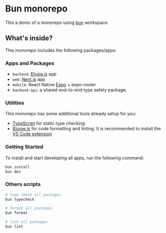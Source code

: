 # Bun monorepo

This a demo of a monorepo using [bun](https://bun.sh/) workspace.

## What's inside?

This monorepo includes the following packages/apps:

### Apps and Packages

- `backend`: [Elysia.js](https://elysiajs.com/) app
- `web`: [Next.js](https://nextjs.org/) app
- `mobile`:  React Native [Expo](https://expo.dev/) + expo-router
- `backend-api`: a shared end-to-end type safety package.

### Utilities

This monorepo has some additional tools already setup for you:

- [TypeScript](https://www.typescriptlang.org/) for static type checking
- [Biome.js](https://biomejs.dev/) for code formatting and linting. It is recommended to install the [VS Code extension](https://marketplace.visualstudio.com/items?itemName=biomejs.biome)

### Getting Started

To install and start developing all apps, run the following command:

```sh
bun install
bun dev
```

### Others scripts

```sh
# type check all packages
bun typecheck

# format all packages
bun format

# lint all packages
bun lint

```
